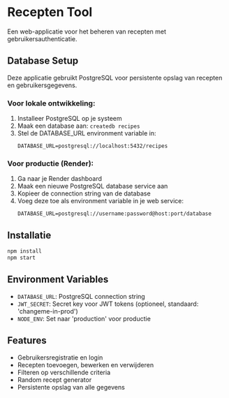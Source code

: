 # Recepten Tool

Een web-applicatie voor het beheren van recepten met gebruikersauthenticatie.

## Database Setup

Deze applicatie gebruikt PostgreSQL voor persistente opslag van recepten en gebruikersgegevens.

### Voor lokale ontwikkeling:

1. Installeer PostgreSQL op je systeem
2. Maak een database aan: `createdb recipes`
3. Stel de DATABASE_URL environment variable in:
   ```
   DATABASE_URL=postgresql://localhost:5432/recipes
   ```

### Voor productie (Render):

1. Ga naar je Render dashboard
2. Maak een nieuwe PostgreSQL database service aan
3. Kopieer de connection string van de database
4. Voeg deze toe als environment variable in je web service:
   ```
   DATABASE_URL=postgresql://username:password@host:port/database
   ```

## Installatie

```bash
npm install
npm start
```

## Environment Variables

- `DATABASE_URL`: PostgreSQL connection string
- `JWT_SECRET`: Secret key voor JWT tokens (optioneel, standaard: 'changeme-in-prod')
- `NODE_ENV`: Set naar 'production' voor productie

## Features

- Gebruikersregistratie en login
- Recepten toevoegen, bewerken en verwijderen
- Filteren op verschillende criteria
- Random recept generator
- Persistente opslag van alle gegevens 